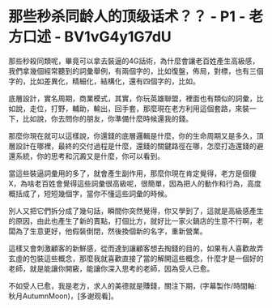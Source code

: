 # 那些秒杀同龄人的顶级话术？？ - P1 - 老方口述 - BV1vG4y1G7dU

那些秒殺同類呢，畢竟可以拿去裝逼的4G話術，為什麼會讓老百姓產生高級感，我們拿幾個經常聽到的詞彙舉例，有兩個字的，比如復盤，佈局，對標，也有三個字的，比如差異化，精細化，結構化，還有四個字的，比如。

底層設計，實名周期，商業模式，其實，你玩英雄聯盟，裡面也有類似的詞彙，比如說，走位，打野，輔助，輸出，回手套，那麼現在老方利用這個套路，來裝一下，比如說，你去問你的朋友，你準備什麼時候還我的錢。

那麼你現在就可以這樣說，你還錢的底層邏輯是什麼，你的生命周期又是多久，頂層設計在哪裡，最終的交付過程是什麼，還錢的關鍵路徑在哪，怎麼打造還錢的避還系統，你的思考和沉澱又是什麼，你可以看到。

當這些裝逼詞彙用的多了，就會產生副作用，那麼你現在肯定覺得，老方是個傻X，為啥老百姓會覺得這些詞彙很高級呢，很簡單，因為把人的動作和行為，高度概括成了，短短幾個字，當你不懂這些詞彙的時候。

別人又把它們拆分成了幾句話，瞬間你突然覺得，你又學到了，這就是高級感產生的原因，由此也產生了新的賣點，打個比方，就好比一家火鍋店的生意不行啊，老闆為了生意更好，他假裝倒閉，然後換個新的名字，重新營業。

這樣又會刺激顧客的新鮮感，從而達到讓顧客想去掏錢的目的，如果有人喜歡故弄玄虛的包裝這些概念，那麼我就喜歡直接了當的解開這些概念，什麼才是一個好的老師，就是能讓你開竅，能讓你深入思考的老師，因為受人已愈。

不如受人已愈，我是老方，求人的美德就是賺錢，關注下期，(字幕製作/時間軸:秋月AutumnMoon)，[多谢观看]。

